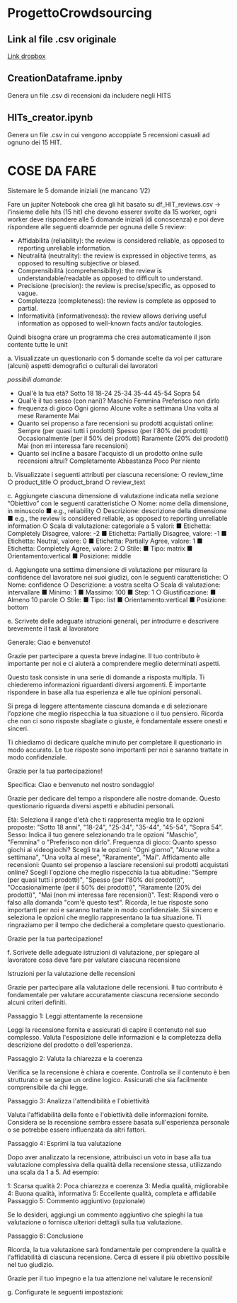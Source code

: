 # ProgettoCrowdsourcing

## Link al file .csv originale
[Link dropbox](https://www.dropbox.com/scl/fi/tkkj9agzh5ry9ur1oy5yn/GROUP-1_AMAZON_VIDEO_GAMES.zip?rlkey=55qa04innldsm2zwow4h58hor&dl=0)

## CreationDataframe.ipnby
Genera un file .csv di recensioni da includere negli HITS

## HITs_creator.ipynb
Genera un file .csv in cui vengono accoppiate 5 recensioni casuali ad ognuno dei 15 HIT.






# COSE DA FARE

Sistemare le 5 domande iniziali (ne mancano 1/2)

Fare un jupiter Notebook che crea gli hit basato su df_HIT_reviews.csv -> l'insieme delle hits (15 hit) che devono esserer svolte da 15 worker, ogni worker deve rispondere alle 5 domande iniziali (di conoscenza) e poi deve rispondere alle seguenti doamnde per ognuna delle 5 review:
  - Affidabilità (reliability): the review is considered reliable, as opposed to reporting unreliable information.
  - Neutralità (neutrality): the review is expressed in objective terms, as opposed to resulting subjective or biased.
  - Comprensibilità (comprehensibility): the review is understandable/readable as opposed to difficult to understand.
  - Precisione (precision): the review is precise/specific, as opposed to vague.
  - Completezza (completeness): the review is complete as opposed to partial.
  - Informatività (informativeness): the review allows deriving useful information as opposed to well-known facts and/or tautologies.
  
Quindi bisogna crare un programma che crea automaticamente il json contente tutte le unit 


a. Visualizzate un questionario con 5 domande scelte da voi per catturare (alcuni) aspetti demografici o culturali dei lavoratori

_possibili domande:_
  - Qual'è la tua età?
      Sotto 18
      18-24
      25-34
      35-44
      45-54
      Sopra 54
  - Qual'è il tuo sesso (con nani)?
      Maschio
      Femmina
      Preferisco non dirlo
  - frequenza di gioco
      Ogni giorno
      Alcune volte a settimana
      Una volta al mese
      Raramente
      Mai
  - Quanto sei propenso a fare recensioni su prodotti acquistati online:
      Sempre (per quasi tutti i prodotti)
      Spesso (per l'80% dei prodotti)
      Occasionalmente (per il 50% dei prodotti)
      Raramente (20% dei prodotti)
      Mai (non mi interessa fare recensioni)
  - Quanto sei incline a basare l'acquisto di un prodotto onlne sulle recensioni altrui?
      Completamente 
      Abbastanza 
      Poco 
      Per niente   

b. Visualizzate i seguenti attributi per ciascuna recensione: 
  ○ review_time
  ○ product_title 
  ○ product_brand 
  ○ review_text
  
c. Aggiungete ciascuna dimensione di valutazione indicata nella sezione “Obiettivo” con le seguenti caratteristiche
  ○ Nome: nome della dimensione, in minuscolo 
    ■ e.g., reliability
  ○ Descrizione: descrizione della dimensione
    ■ e.g., the review is considered reliable, as opposed to reporting unreliable information
  ○ Scala di valutazione: categoriale a 5 valori:
    ■ Etichetta: Completely Disagree, valore: -2
    ■ Etichetta: Partially Disagree, valore: -1
    ■ Etichetta: Neutral, valore: 0
    ■ Etichetta: Partially Agree, valore: 1
    ■ Etichetta: Completely Agree, valore: 2
  ○ Stile:
    ■ Tipo: matrix
    ■ Orientamento:vertical
    ■ Posizione: middle
    
d. Aggiungete una settima dimensione di valutazione per misurare la confidence del lavoratore nei suoi giudizi, con le seguenti caratteristiche:
  ○ Nome: confidence
  ○ Descrizione: a vostra scelta
  ○ Scala di valutazione: intervallare
    ■ Minimo: 1
    ■ Massimo: 100
    ■ Step: 1
  ○ Giustificazione:
    ■ Almeno 10 parole
  ○ Stile:
    ■ Tipo: list
    ■ Orientamento:vertical
    ■ Posizione: bottom
    
e. Scrivete delle adeguate istruzioni generali, per introdurre e descrivere brevemente il task al lavoratore

Generale: 
Ciao e benvenuto!

Grazie per partecipare a questa breve indagine. Il tuo contributo è importante per noi e ci aiuterà a comprendere meglio determinati aspetti.

Questo task consiste in una serie di domande a risposta multipla. Ti chiederemo informazioni riguardanti diversi argomenti. È importante rispondere in base alla tua esperienza e alle tue opinioni personali.

Si prega di leggere attentamente ciascuna domanda e di selezionare l'opzione che meglio rispecchia la tua situazione o il tuo pensiero. Ricorda che non ci sono risposte sbagliate o giuste, è fondamentale essere onesti e sinceri.

Ti chiediamo di dedicare qualche minuto per completare il questionario in modo accurato. Le tue risposte sono importanti per noi e saranno trattate in modo confidenziale.

Grazie per la tua partecipazione!

Specifica:
Ciao e benvenuto nel nostro sondaggio!

Grazie per dedicare del tempo a rispondere alle nostre domande. Questo questionario riguarda diversi aspetti e abitudini personali.

Età: Seleziona il range d'età che ti rappresenta meglio tra le opzioni proposte: "Sotto 18 anni", "18-24", "25-34", "35-44", "45-54", "Sopra 54".
Sesso: Indica il tuo genere selezionando tra le opzioni "Maschio", "Femmina" o "Preferisco non dirlo".
Frequenza di gioco: Quanto spesso giochi ai videogiochi? Scegli tra le opzioni: "Ogni giorno", "Alcune volte a settimana", "Una volta al mese", "Raramente", "Mai".
Affidamento alle recensioni: Quanto sei propenso a lasciare recensioni sui prodotti acquistati online? Scegli l'opzione che meglio rispecchia la tua abitudine: "Sempre (per quasi tutti i prodotti)", "Spesso (per l'80% dei prodotti)", "Occasionalmente (per il 50% dei prodotti)", "Raramente (20% dei prodotti)", "Mai (non mi interessa fare recensioni)".
Test: Rispondi vero o falso alla domanda "com'è questo test".
Ricorda, le tue risposte sono importanti per noi e saranno trattate in modo confidenziale. Sii sincero e seleziona le opzioni che meglio rappresentano la tua situazione. Ti ringraziamo per il tempo che dedicherai a completare questo questionario.

Grazie per la tua partecipazione!

f. Scrivete delle adeguate istruzioni di valutazione, per spiegare al lavoratore cosa
deve fare per valutare ciascuna recensione

Istruzioni per la valutazione delle recensioni

Grazie per partecipare alla valutazione delle recensioni. Il tuo contributo è fondamentale per valutare accuratamente ciascuna recensione secondo alcuni criteri definiti.

Passaggio 1: Leggi attentamente la recensione

Leggi la recensione fornita e assicurati di capire il contenuto nel suo complesso. Valuta l'esposizione delle informazioni e la completezza della descrizione del prodotto o dell'esperienza.

Passaggio 2: Valuta la chiarezza e la coerenza

Verifica se la recensione è chiara e coerente. Controlla se il contenuto è ben strutturato e se segue un ordine logico. Assicurati che sia facilmente comprensibile da chi legge.

Passaggio 3: Analizza l'attendibilità e l'obiettività

Valuta l'affidabilità della fonte e l'obiettività delle informazioni fornite. Considera se la recensione sembra essere basata sull'esperienza personale o se potrebbe essere influenzata da altri fattori.

Passaggio 4: Esprimi la tua valutazione

Dopo aver analizzato la recensione, attribuisci un voto in base alla tua valutazione complessiva della qualità della recensione stessa, utilizzando una scala da 1 a 5. Ad esempio:

1: Scarsa qualità
2: Poca chiarezza e coerenza
3: Media qualità, migliorabile
4: Buona qualità, informativa
5: Eccellente qualità, completa e affidabile
Passaggio 5: Commento aggiuntivo (opzionale)

Se lo desideri, aggiungi un commento aggiuntivo che spieghi la tua valutazione o fornisca ulteriori dettagli sulla tua valutazione.

Passaggio 6: Conclusione

Ricorda, la tua valutazione sarà fondamentale per comprendere la qualità e l'affidabilità di ciascuna recensione. Cerca di essere il più obiettivo possibile nel tuo giudizio.

Grazie per il tuo impegno e la tua attenzione nel valutare le recensioni!

g. Configurate le seguenti impostazioni:
